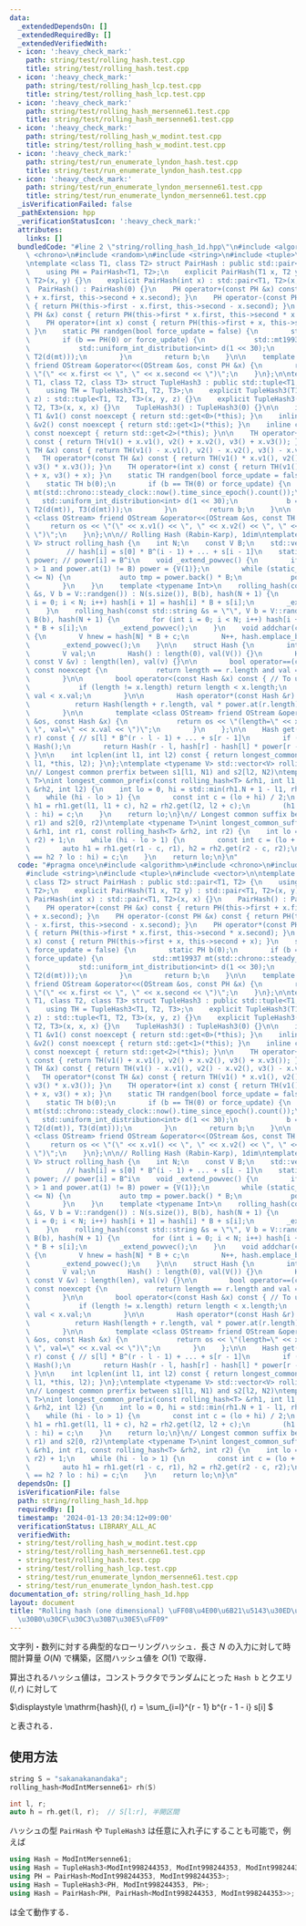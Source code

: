 ```yaml
---
data:
  _extendedDependsOn: []
  _extendedRequiredBy: []
  _extendedVerifiedWith:
  - icon: ':heavy_check_mark:'
    path: string/test/rolling_hash.test.cpp
    title: string/test/rolling_hash.test.cpp
  - icon: ':heavy_check_mark:'
    path: string/test/rolling_hash_lcp.test.cpp
    title: string/test/rolling_hash_lcp.test.cpp
  - icon: ':heavy_check_mark:'
    path: string/test/rolling_hash_mersenne61.test.cpp
    title: string/test/rolling_hash_mersenne61.test.cpp
  - icon: ':heavy_check_mark:'
    path: string/test/rolling_hash_w_modint.test.cpp
    title: string/test/rolling_hash_w_modint.test.cpp
  - icon: ':heavy_check_mark:'
    path: string/test/run_enumerate_lyndon_hash.test.cpp
    title: string/test/run_enumerate_lyndon_hash.test.cpp
  - icon: ':heavy_check_mark:'
    path: string/test/run_enumerate_lyndon_mersenne61.test.cpp
    title: string/test/run_enumerate_lyndon_mersenne61.test.cpp
  _isVerificationFailed: false
  _pathExtension: hpp
  _verificationStatusIcon: ':heavy_check_mark:'
  attributes:
    links: []
  bundledCode: "#line 2 \"string/rolling_hash_1d.hpp\"\n#include <algorithm>\n#include\
    \ <chrono>\n#include <random>\n#include <string>\n#include <tuple>\n#include <vector>\n\
    \ntemplate <class T1, class T2> struct PairHash : public std::pair<T1, T2> {\n\
    \    using PH = PairHash<T1, T2>;\n    explicit PairHash(T1 x, T2 y) : std::pair<T1,\
    \ T2>(x, y) {}\n    explicit PairHash(int x) : std::pair<T1, T2>(x, x) {}\n  \
    \  PairHash() : PairHash(0) {}\n    PH operator+(const PH &x) const { return PH(this->first\
    \ + x.first, this->second + x.second); }\n    PH operator-(const PH &x) const\
    \ { return PH(this->first - x.first, this->second - x.second); }\n    PH operator*(const\
    \ PH &x) const { return PH(this->first * x.first, this->second * x.second); }\n\
    \    PH operator+(int x) const { return PH(this->first + x, this->second + x);\
    \ }\n    static PH randgen(bool force_update = false) {\n        static PH b(0);\n\
    \        if (b == PH(0) or force_update) {\n            std::mt19937 mt(std::chrono::steady_clock::now().time_since_epoch().count());\n\
    \            std::uniform_int_distribution<int> d(1 << 30);\n            b = PH(T1(d(mt)),\
    \ T2(d(mt)));\n        }\n        return b;\n    }\n\n    template <class OStream>\
    \ friend OStream &operator<<(OStream &os, const PH &x) {\n        return os <<\
    \ \"(\" << x.first << \", \" << x.second << \")\";\n    }\n};\n\ntemplate <class\
    \ T1, class T2, class T3> struct TupleHash3 : public std::tuple<T1, T2, T3> {\n\
    \    using TH = TupleHash3<T1, T2, T3>;\n    explicit TupleHash3(T1 x, T2 y, T3\
    \ z) : std::tuple<T1, T2, T3>(x, y, z) {}\n    explicit TupleHash3(int x) : std::tuple<T1,\
    \ T2, T3>(x, x, x) {}\n    TupleHash3() : TupleHash3(0) {}\n\n    inline const\
    \ T1 &v1() const noexcept { return std::get<0>(*this); }\n    inline const T2\
    \ &v2() const noexcept { return std::get<1>(*this); }\n    inline const T3 &v3()\
    \ const noexcept { return std::get<2>(*this); }\n\n    TH operator+(const TH &x)\
    \ const { return TH(v1() + x.v1(), v2() + x.v2(), v3() + x.v3()); }\n    TH operator-(const\
    \ TH &x) const { return TH(v1() - x.v1(), v2() - x.v2(), v3() - x.v3()); }\n \
    \   TH operator*(const TH &x) const { return TH(v1() * x.v1(), v2() * x.v2(),\
    \ v3() * x.v3()); }\n    TH operator+(int x) const { return TH(v1() + x, v2()\
    \ + x, v3() + x); }\n    static TH randgen(bool force_update = false) {\n    \
    \    static TH b(0);\n        if (b == TH(0) or force_update) {\n            std::mt19937\
    \ mt(std::chrono::steady_clock::now().time_since_epoch().count());\n         \
    \   std::uniform_int_distribution<int> d(1 << 30);\n            b = TH(T1(d(mt)),\
    \ T2(d(mt)), T3(d(mt)));\n        }\n        return b;\n    }\n\n    template\
    \ <class OStream> friend OStream &operator<<(OStream &os, const TH &x) {\n   \
    \     return os << \"(\" << x.v1() << \", \" << x.v2() << \", \" << x.v3() <<\
    \ \")\";\n    }\n};\n\n// Rolling Hash (Rabin-Karp), 1dim\ntemplate <typename\
    \ V> struct rolling_hash {\n    int N;\n    const V B;\n    std::vector<V> hash;\
    \         // hash[i] = s[0] * B^(i - 1) + ... + s[i - 1]\n    static std::vector<V>\
    \ power; // power[i] = B^i\n    void _extend_powvec() {\n        if (power.size()\
    \ > 1 and power.at(1) != B) power = {V(1)};\n        while (static_cast<int>(power.size())\
    \ <= N) {\n            auto tmp = power.back() * B;\n            power.push_back(tmp);\n\
    \        }\n    }\n    template <typename Int>\n    rolling_hash(const std::vector<Int>\
    \ &s, V b = V::randgen()) : N(s.size()), B(b), hash(N + 1) {\n        for (int\
    \ i = 0; i < N; i++) hash[i + 1] = hash[i] * B + s[i];\n        _extend_powvec();\n\
    \    }\n    rolling_hash(const std::string &s = \"\", V b = V::randgen()) : N(s.size()),\
    \ B(b), hash(N + 1) {\n        for (int i = 0; i < N; i++) hash[i + 1] = hash[i]\
    \ * B + s[i];\n        _extend_powvec();\n    }\n    void addchar(const char &c)\
    \ {\n        V hnew = hash[N] * B + c;\n        N++, hash.emplace_back(hnew);\n\
    \        _extend_powvec();\n    }\n\n    struct Hash {\n        int length;\n\
    \        V val;\n        Hash() : length(0), val(V()) {}\n        Hash(int len,\
    \ const V &v) : length(len), val(v) {}\n\n        bool operator==(const Hash &r)\
    \ const noexcept {\n            return length == r.length and val == r.val;\n\
    \        }\n\n        bool operator<(const Hash &x) const { // To use std::map\n\
    \            if (length != x.length) return length < x.length;\n            return\
    \ val < x.val;\n        }\n\n        Hash operator*(const Hash &r) const {\n \
    \           return Hash(length + r.length, val * power.at(r.length) + r.val);\n\
    \        }\n\n        template <class OStream> friend OStream &operator<<(OStream\
    \ &os, const Hash &x) {\n            return os << \"(length=\" << x.length <<\
    \ \", val=\" << x.val << \")\";\n        }\n    };\n\n    Hash get(int l, int\
    \ r) const { // s[l] * B^(r - l - 1) + ... + s[r - 1]\n        if (l >= r) return\
    \ Hash();\n        return Hash(r - l, hash[r] - hash[l] * power[r - l]);\n   \
    \ }\n\n    int lcplen(int l1, int l2) const { return longest_common_prefix(*this,\
    \ l1, *this, l2); }\n};\ntemplate <typename V> std::vector<V> rolling_hash<V>::power{V(1)};\n\
    \n// Longest common prerfix between s1[l1, N1) and s2[l2, N2)\ntemplate <typename\
    \ T>\nint longest_common_prefix(const rolling_hash<T> &rh1, int l1, const rolling_hash<T>\
    \ &rh2, int l2) {\n    int lo = 0, hi = std::min(rh1.N + 1 - l1, rh2.N + 1 - l2);\n\
    \    while (hi - lo > 1) {\n        const int c = (lo + hi) / 2;\n        auto\
    \ h1 = rh1.get(l1, l1 + c), h2 = rh2.get(l2, l2 + c);\n        (h1 == h2 ? lo\
    \ : hi) = c;\n    }\n    return lo;\n}\n// Longest common suffix between s1[0,\
    \ r1) and s2[0, r2)\ntemplate <typename T>\nint longest_common_suffix(const rolling_hash<T>\
    \ &rh1, int r1, const rolling_hash<T> &rh2, int r2) {\n    int lo = 0, hi = std::min(r1,\
    \ r2) + 1;\n    while (hi - lo > 1) {\n        const int c = (lo + hi) / 2;\n\
    \        auto h1 = rh1.get(r1 - c, r1), h2 = rh2.get(r2 - c, r2);\n        (h1\
    \ == h2 ? lo : hi) = c;\n    }\n    return lo;\n}\n"
  code: "#pragma once\n#include <algorithm>\n#include <chrono>\n#include <random>\n\
    #include <string>\n#include <tuple>\n#include <vector>\n\ntemplate <class T1,\
    \ class T2> struct PairHash : public std::pair<T1, T2> {\n    using PH = PairHash<T1,\
    \ T2>;\n    explicit PairHash(T1 x, T2 y) : std::pair<T1, T2>(x, y) {}\n    explicit\
    \ PairHash(int x) : std::pair<T1, T2>(x, x) {}\n    PairHash() : PairHash(0) {}\n\
    \    PH operator+(const PH &x) const { return PH(this->first + x.first, this->second\
    \ + x.second); }\n    PH operator-(const PH &x) const { return PH(this->first\
    \ - x.first, this->second - x.second); }\n    PH operator*(const PH &x) const\
    \ { return PH(this->first * x.first, this->second * x.second); }\n    PH operator+(int\
    \ x) const { return PH(this->first + x, this->second + x); }\n    static PH randgen(bool\
    \ force_update = false) {\n        static PH b(0);\n        if (b == PH(0) or\
    \ force_update) {\n            std::mt19937 mt(std::chrono::steady_clock::now().time_since_epoch().count());\n\
    \            std::uniform_int_distribution<int> d(1 << 30);\n            b = PH(T1(d(mt)),\
    \ T2(d(mt)));\n        }\n        return b;\n    }\n\n    template <class OStream>\
    \ friend OStream &operator<<(OStream &os, const PH &x) {\n        return os <<\
    \ \"(\" << x.first << \", \" << x.second << \")\";\n    }\n};\n\ntemplate <class\
    \ T1, class T2, class T3> struct TupleHash3 : public std::tuple<T1, T2, T3> {\n\
    \    using TH = TupleHash3<T1, T2, T3>;\n    explicit TupleHash3(T1 x, T2 y, T3\
    \ z) : std::tuple<T1, T2, T3>(x, y, z) {}\n    explicit TupleHash3(int x) : std::tuple<T1,\
    \ T2, T3>(x, x, x) {}\n    TupleHash3() : TupleHash3(0) {}\n\n    inline const\
    \ T1 &v1() const noexcept { return std::get<0>(*this); }\n    inline const T2\
    \ &v2() const noexcept { return std::get<1>(*this); }\n    inline const T3 &v3()\
    \ const noexcept { return std::get<2>(*this); }\n\n    TH operator+(const TH &x)\
    \ const { return TH(v1() + x.v1(), v2() + x.v2(), v3() + x.v3()); }\n    TH operator-(const\
    \ TH &x) const { return TH(v1() - x.v1(), v2() - x.v2(), v3() - x.v3()); }\n \
    \   TH operator*(const TH &x) const { return TH(v1() * x.v1(), v2() * x.v2(),\
    \ v3() * x.v3()); }\n    TH operator+(int x) const { return TH(v1() + x, v2()\
    \ + x, v3() + x); }\n    static TH randgen(bool force_update = false) {\n    \
    \    static TH b(0);\n        if (b == TH(0) or force_update) {\n            std::mt19937\
    \ mt(std::chrono::steady_clock::now().time_since_epoch().count());\n         \
    \   std::uniform_int_distribution<int> d(1 << 30);\n            b = TH(T1(d(mt)),\
    \ T2(d(mt)), T3(d(mt)));\n        }\n        return b;\n    }\n\n    template\
    \ <class OStream> friend OStream &operator<<(OStream &os, const TH &x) {\n   \
    \     return os << \"(\" << x.v1() << \", \" << x.v2() << \", \" << x.v3() <<\
    \ \")\";\n    }\n};\n\n// Rolling Hash (Rabin-Karp), 1dim\ntemplate <typename\
    \ V> struct rolling_hash {\n    int N;\n    const V B;\n    std::vector<V> hash;\
    \         // hash[i] = s[0] * B^(i - 1) + ... + s[i - 1]\n    static std::vector<V>\
    \ power; // power[i] = B^i\n    void _extend_powvec() {\n        if (power.size()\
    \ > 1 and power.at(1) != B) power = {V(1)};\n        while (static_cast<int>(power.size())\
    \ <= N) {\n            auto tmp = power.back() * B;\n            power.push_back(tmp);\n\
    \        }\n    }\n    template <typename Int>\n    rolling_hash(const std::vector<Int>\
    \ &s, V b = V::randgen()) : N(s.size()), B(b), hash(N + 1) {\n        for (int\
    \ i = 0; i < N; i++) hash[i + 1] = hash[i] * B + s[i];\n        _extend_powvec();\n\
    \    }\n    rolling_hash(const std::string &s = \"\", V b = V::randgen()) : N(s.size()),\
    \ B(b), hash(N + 1) {\n        for (int i = 0; i < N; i++) hash[i + 1] = hash[i]\
    \ * B + s[i];\n        _extend_powvec();\n    }\n    void addchar(const char &c)\
    \ {\n        V hnew = hash[N] * B + c;\n        N++, hash.emplace_back(hnew);\n\
    \        _extend_powvec();\n    }\n\n    struct Hash {\n        int length;\n\
    \        V val;\n        Hash() : length(0), val(V()) {}\n        Hash(int len,\
    \ const V &v) : length(len), val(v) {}\n\n        bool operator==(const Hash &r)\
    \ const noexcept {\n            return length == r.length and val == r.val;\n\
    \        }\n\n        bool operator<(const Hash &x) const { // To use std::map\n\
    \            if (length != x.length) return length < x.length;\n            return\
    \ val < x.val;\n        }\n\n        Hash operator*(const Hash &r) const {\n \
    \           return Hash(length + r.length, val * power.at(r.length) + r.val);\n\
    \        }\n\n        template <class OStream> friend OStream &operator<<(OStream\
    \ &os, const Hash &x) {\n            return os << \"(length=\" << x.length <<\
    \ \", val=\" << x.val << \")\";\n        }\n    };\n\n    Hash get(int l, int\
    \ r) const { // s[l] * B^(r - l - 1) + ... + s[r - 1]\n        if (l >= r) return\
    \ Hash();\n        return Hash(r - l, hash[r] - hash[l] * power[r - l]);\n   \
    \ }\n\n    int lcplen(int l1, int l2) const { return longest_common_prefix(*this,\
    \ l1, *this, l2); }\n};\ntemplate <typename V> std::vector<V> rolling_hash<V>::power{V(1)};\n\
    \n// Longest common prerfix between s1[l1, N1) and s2[l2, N2)\ntemplate <typename\
    \ T>\nint longest_common_prefix(const rolling_hash<T> &rh1, int l1, const rolling_hash<T>\
    \ &rh2, int l2) {\n    int lo = 0, hi = std::min(rh1.N + 1 - l1, rh2.N + 1 - l2);\n\
    \    while (hi - lo > 1) {\n        const int c = (lo + hi) / 2;\n        auto\
    \ h1 = rh1.get(l1, l1 + c), h2 = rh2.get(l2, l2 + c);\n        (h1 == h2 ? lo\
    \ : hi) = c;\n    }\n    return lo;\n}\n// Longest common suffix between s1[0,\
    \ r1) and s2[0, r2)\ntemplate <typename T>\nint longest_common_suffix(const rolling_hash<T>\
    \ &rh1, int r1, const rolling_hash<T> &rh2, int r2) {\n    int lo = 0, hi = std::min(r1,\
    \ r2) + 1;\n    while (hi - lo > 1) {\n        const int c = (lo + hi) / 2;\n\
    \        auto h1 = rh1.get(r1 - c, r1), h2 = rh2.get(r2 - c, r2);\n        (h1\
    \ == h2 ? lo : hi) = c;\n    }\n    return lo;\n}\n"
  dependsOn: []
  isVerificationFile: false
  path: string/rolling_hash_1d.hpp
  requiredBy: []
  timestamp: '2024-01-13 20:34:12+09:00'
  verificationStatus: LIBRARY_ALL_AC
  verifiedWith:
  - string/test/rolling_hash_w_modint.test.cpp
  - string/test/rolling_hash_mersenne61.test.cpp
  - string/test/rolling_hash.test.cpp
  - string/test/rolling_hash_lcp.test.cpp
  - string/test/run_enumerate_lyndon_mersenne61.test.cpp
  - string/test/run_enumerate_lyndon_hash.test.cpp
documentation_of: string/rolling_hash_1d.hpp
layout: document
title: "Rolling hash (one dimensional) \uFF08\u4E00\u6B21\u5143\u30ED\u30FC\u30EA\u30F3\
  \u30B0\u30CF\u30C3\u30B7\u30E5\uFF09"
---
```


文字列・数列に対する典型的なローリングハッシュ．長さ $N$ の入力に対して時間計算量 $O(N)$ で構築，区間ハッシュ値を $O(1)$ で取得．

算出されるハッシュ値は，コンストラクタでランダムにとった `Hash b` とクエリ $(l, r)$ に対して

$\displaystyle
\mathrm{hash}(l, r) = \sum\_{i=l}^{r - 1} b^{r - 1 - i} s[i]
$

と表される．

## 使用方法

```cpp
string S = "sakanakanandaka";
rolling_hash<ModIntMersenne61> rh(S)

int l, r;
auto h = rh.get(l, r);  // S[l:r], 半開区間
```

ハッシュの型 `PairHash` や `TupleHash3` は任意に入れ子にすることも可能で，例えば

```cpp
using Hash = ModIntMersenne61;
using Hash = TupleHash3<ModInt998244353, ModInt998244353, ModInt998244353>;
using PH = PairHash<ModInt998244353, ModInt998244353>;
using Hash = TupleHash3<PH, ModInt998244353, PH>;
using Hash = PairHash<PH, PairHash<ModInt998244353, ModInt998244353>>;
```

は全て動作する．
